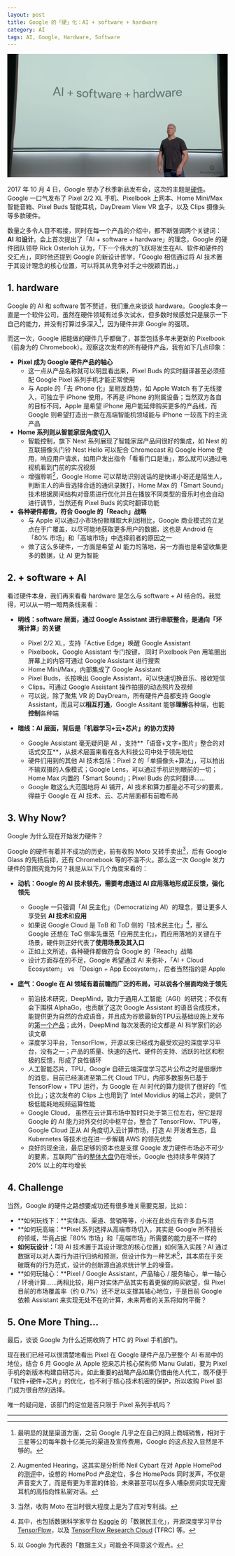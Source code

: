 ```yaml
---
layout: post
title: Google 的「硬」化：AI + software + hardware
category: AI
tags: AI, Google, Hardware, Software
---
```


![AI + software + hardware](/images/intersection.png)

2017 年 10 月 4 日，Google 举办了秋季新品发布会，这次的主题是[硬件](https://www.youtube.com/watch?v=0YGoxbeSzLc)。Google 一口气发布了 Pixel 2/2 XL 手机、Pixelbook 上网本、Home Mini/Max 智能音箱、Pixel Buds 智能耳机，DayDream View VR 盒子，以及 Clips 摄像头等多款硬件。

数量之多令人目不暇接，同时在每一个产品的介绍中，都不断强调两个关键词：**AI** 和**设计**。会上首次提出了「AI + software + hardware」的理念，Google 的硬件团队领导 Rick Osterloh 认为，「下一个伟大的飞跃将发生在AI、软件和硬件的交汇点」，同时他还提到 Google 的新设计哲学，「Google 相信通过将 AI 技术置于其设计理念的核心位置，可以将其从竞争对手之中脱颖而出。」



## 1. hardware
Google 的 AI 和 software 暂不赘述，我们重点来谈谈 hardware。Google本身一直是一个软件公司，虽然在硬件领域有过多次试水，但多数时候感觉只是展示一下自己的能力，并没有打算过多深入[^1]，因为硬件并非 Google 的强项。

而这一次，Google 把能做的硬件几乎都做了，甚至包括多年未更新的 Pixelbook（前身为的 Chromebook）。观察这次发布的所有硬件产品，我有如下几点印象：

- **Pixel 成为 Google 硬件产品的轴心**
  - 这一点从产品名称就可以明显看出来，Pixel Buds 的实时翻译甚至必须搭配 Google Pixel 系列手机才能正常使用
  - 与 Apple 的「去 iPhone 化」呈相反趋势，如 Apple Watch 有了无线接入，可独立于 iPhone 使用，不再是 iPhone 的附属设备；当然双方各自的目标不同，Apple 是希望 iPhone 用户能延伸购买更多的产品线，而 Google 则希望打造出一款在高端智能机领域能与 iPhone 一较高下的主流产品
- **Home 系列则从智能家居角度切入**
  - 智能控制，旗下 Nest 系列展现了智能家居产品间很好的集成，如 Nest 的互联摄像头门铃 Nest Hello 可以配合 Chromecast 和 Google Home 使用，响应用户请求，如用户发出指令「看看门口是谁」，那么就可以通过电视机看到门前的实况视频
  - 增强聆听[^2]，Google Home 可以帮助识别说话的是快递小哥还是陌生人，判断主人的声音选择合适的通讯录拨打，Home Max 的「Smart Sound」技术根据房间结构对音质进行优化并且在播放不同类型的音乐时也会自动进行调节，当然还有 Pixel Buds 的实时翻译功能
- **各种硬件都做，符合 Google 的「Reach」战略**
  - 与 Apple 可以通过小市场份额赚取大利润相比，Google 商业模式的立足点在于广覆盖，以尽可能地获取更多用户的数据，这也是 Android 在「80% 市场」和「高端市场」中选择前者的原因之一
  - 做了这么多硬件，一方面是希望 AI 能力的落地，另一方面也是希望收集更多的数据，让 AI 更为智能



## 2. + software + AI

看过硬件本身，我们再来看看 hardware 是怎么与 software + AI 结合的。我觉得，可以从一明一暗两条线来看：

- **明线：software 层面，通过 Google Assistant 进行串联整合，是通向「环境计算」的关键**

  - Pixel 2/2 XL，支持「Active Edge」唤醒 Google Assistant
  - Pixelbook，Google Assistant 专门按键， 同时 Pixelbook Pen 用笔圈出屏幕上的内容可通过 Google Assistant 进行搜索
  - Home Mini/Max，内部集成了 Google Assistant
  - Pixel Buds，长按唤出 Google Assistant，可以快速切换音乐、接收短信
  - Clips，可通过 Google Assistant 操作拍摄的动态照片及视频
  - 可以说，除了聚焦 VR 的 DayDream，所有硬件产品都支持 Google Assistant，而且可以**相互打通**，Google Assitant 能够**理解**各种端，也能**控制**各种端

- **暗线：AI 层面，背后是「机器学习+云+芯片」的协力支持**

  - Google Assistant 毫无疑问是 AI ，支持**「语音+文字+图片」整合的对话式交互**，从技术层面来看在各大科技公司中处于领先地位
  - 硬件们用到的其他 AI 技术包括：Pixel 2 的「单摄像头+算法」，可以拍出不输双摄的人像模式；Google Lens，可以通过手机识别眼前的一切；Home Max 内置的「Smart Sound」；Pixel Buds 的实时翻译……
  - Google 敢这么大范围地将 AI 铺开，AI 技术和算力都是必不可少的要素，得益于 Google 在 AI 技术、云、芯片层面都有前瞻布局



## 3. Why Now?
Google 为什么现在开始发力硬件？

Google 的硬件有着并不成功的历史，前有收购 Moto 又转手卖出[^3]，后有 Google Glass 的先扬后抑，还有 Chromebook 等的不温不火。那么这一次 Google 发力硬件的意图究竟为何？我是从以下几个角度来看的：

- **动机：Google 的 AI 技术领先，需要考虑通过 AI 应用落地形成正反馈，强化领先**

  - Google 一只强调「AI 民主化」（Democratizing AI）的理念，要让更多人享受到 **AI 技术**和**应用**
  - 如果说 Google Cloud 是 ToB 和 ToD 侧的「技术民主化」[^4]，那么 Google 还想在 ToC 侧率先垂范「应用民主化」，而应用落地的关键在于场景，硬件则正好代表了**使用场景及其入口**
  - 正如上文所述，各种硬件都做符合 Google 的「Reach」战略
  - 设计方面存在的不足，Google 希望通过 AI 来弥补，「AI + Cloud Ecosystem」 vs 「Design + App Ecosystem」，后者当然指的是 Apple

- **底气：Google 在 AI 领域有着前瞻而广泛的布局，可以说各个层面均处于领先**

  - 前沿技术研究，DeepMind，致力于通用人工智能（AGI）的研究；不仅有会下围棋 AlphaGo，也贡献了这次 Google Assistant 的语音合成技术，能提供更为自然的合成语音，并且成为谷歌最新的TPU云基础设施上发布的[第一个产品](https://deepmind.com/blog/wavenet-launches-google-assistant/)；此外，DeepMind 每次发表的论文都是 AI 科学家们的必读文章
  - 深度学习平台，TensorFlow，开源以来已经成为最受欢迎的深度学习平台，没有之一；产品的质量、快速的迭代、硬件的支持、活跃的社区和积极的反馈，形成了良性循环
  - 人工智能芯片，TPU，Google 自研云端深度学习芯片公布之时是很爆炸的消息，目前已经演进至第二代 Cloud TPU，内部多数服务已基于 TensorFlow + TPU 运行，为 Google 在 AI 时代的算力提供了很好的「性价比」；这次发布的 Clips 上也用到了 Intel Movidius 的端上芯片，提供了极低能耗地视频运算性能
  - Google Cloud， 虽然在云计算市场中暂时只处于第三位左右，但它是将 Google 的 AI 能力对外交付的中枢平台，整合了 TensorFlow、TPU等，Google Cloud 正从 AI 角度切入云计算市场，打造 AI 开发者生态，且 Kubernetes 等技术也在进一步解耦 AWS 的领先优势
  - 良好的现金流，最后足够的资本也是支撑 Google 发力硬件市场必不可少的要素，互联网广告的[整体大盘](http://ben-evans.com/benedictevans/2017/4/24/ten-year-futures)仍在增长，Google 也持续多年保持了 20% 以上的年均增长



## 4. Challenge

当然，Google 的硬件之路想要成功还有很多难关需要克服，比如：

- **如何玩线下：**实体店、渠道、营销等等，小米在此处应有许多血与泪
- **如何玩高端：**Pixel 系列选择从高端市场切入，其实是 Google 所不擅长的领域，毕竟占据「80% 市场」和「高端市场」所需要的能力是不一样的
- **如何玩设计：**「将 AI 技术置于其设计理念的核心位置」如何落入实践？AI 通过数据可以对人类行为进行归纳和预测，但设计作为一种艺术[^5]，其本质在于突破既有的行为范式，设计的创新源自追求统计学上的噪音。
- **如何玩轴心：**Pixel / Google Assistant，产品轴心 / 服务轴心，单一轴心 / 环境计算……两相比较，用户对实体产品其实有着更强的购买欲望，但 Pixel 目前的市场覆盖率（约 0.7%）还不足以支撑其轴心地位，于是目前 Google 依赖 Assistant 来实现无处不在的计算，未来两者的关系将如何平衡？



## 5. One More Thing...

最后，谈谈 Google 为什么近期收购了 HTC 的 Pixel 手机部门。

现在我们已经可以很清楚地看出 Pixel 在 Google 硬件产品乃至整个 AI 布局中的地位，结合 6 月 Google 从 Apple 挖来芯片核心架构师 Manu Gulati，要为 Pixel 手机的新版本构建自研芯片。如此重要的战略产品如果仍借由他人代工，既不便于「软件+硬件+芯片」的优化，也不利于核心技术机密的保护，所以收购 Pixel 部门成为很自然的选择。

唯一的疑问是，该部门的定位是否只限于 Pixel 系列手机吗？

----

[^1]: 最明显的就是渠道方面，之前 Google 几乎之在自己的网上商城销售，相对于三星等公司每年数十亿美元的渠道及宣传费用，Google 的这点投入显然是不够的。
[^2]: Augmented Hearing，这其实是分析师 Neil Cybart 在对 Apple HomePod 的[测评](https://www.aboveavalon.com/notes/2017/6/14/homepod)中，设想的 HomePod 产品定位，多台 HomePods 同时发声，不仅是声音变大了，而是有更为丰富的体验，未来甚至可以在多人嘈杂房间实现无需耳机的高指向性私密对话。
[^3]: 当然，收购 Moto 在当时很大程度上是为了应对专利战。
[^4]: 其中，也包括数据科学家平台 [Kaggle](https://www.kaggle.com/) 的「数据民主化」，开源深度学习平台 [TensorFlow](https://www.tensorflow.org/)，以及 [TensorFlow Research Cloud](https://www.tensorflow.org/tfrc) (TFRC) 等。
[^5]: 以 Google 为代表的「数据主义」可能会不同意这个观点。